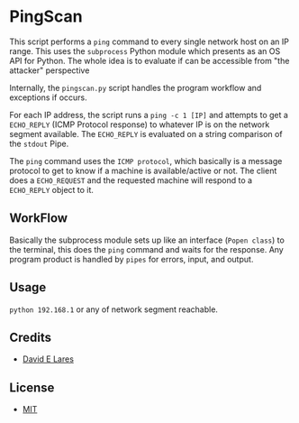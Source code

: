 # PingScan

This script performs a `ping` command to every single network host on an IP range. This uses the `subprocess`
Python module which presents as an OS API for Python. The whole idea is to evaluate if can be accessible from "the attacker" perspective

Internally, the `pingscan.py` script handles the program workflow and exceptions if occurs.

For each IP address, the script runs a `ping -c 1 [IP]` and attempts to get a `ECHO_REPLY` (ICMP Protocol response) to whatever IP is on the network segment available. The `ECHO_REPLY` is evaluated on a string comparison of the `stdout` Pipe.

The `ping` command uses the `ICMP protocol`, which basically is a message protocol to get to know if a machine is available/active or not. The client does a `ECHO_REQUEST` and the requested machine will respond to a `ECHO_REPLY` object to it.

## WorkFlow

Basically the subprocess module sets up like an interface (`Popen class`) to the terminal, this does the `ping` command and waits for the response. Any program product is handled by `pipes` for errors, input, and output.

## Usage

`python 192.168.1` or any of network segment reachable.

## Credits

 - [David E Lares](https://twitter.com/davidlares3)

## License

 - [MIT](https://opensource.org/licenses/MIT)
